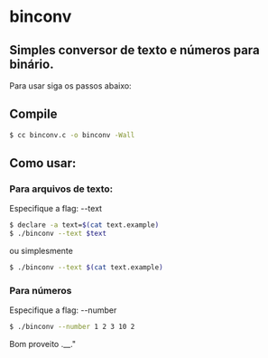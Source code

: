 # binconv

## Simples conversor de texto e números para binário.

Para usar siga os passos abaixo:
 
## Compile
 
```sh
$ cc binconv.c -o binconv -Wall
```
 
## Como usar:
 
### Para arquivos de texto:
Especifique a flag: --text

```sh
$ declare -a text=$(cat text.example)
$ ./binconv --text $text
```

ou simplesmente

```sh
$ ./binconv --text $(cat text.example)
```

### Para números

Especifique a flag: --number
```sh
$ ./binconv --number 1 2 3 10 2
```

Bom proveito .__."
